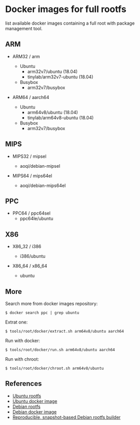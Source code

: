 
# Docker images for full rootfs

list available docker images containing a full root with package management tool.

## ARM

* ARM32 / arm
  - Ubuntu
    - arm32v7/ubuntu (18.04)
    - tinylab/arm32v7-ubuntu (18.04)
  - Busybox
    - arm32v7/busybox

* ARM64 / aarch64
  - Ubuntu
    - arm64v8/ubuntu (18.04)
    - tinylab/arm64v8-ubuntu (18.04)
  - Busybox
    - arm32v7/busybox

## MIPS

* MIPS32 / mipsel
  - aoqi/debian-mipsel

* MIPS64 / mips64el
  - aoqi/debian-mips64el

## PPC

* PPC64 / ppc64sel
  - ppc64le/ubuntu

## X86

* X86_32 / i386
  - i386/ubuntu

* X86_64 / x86_64
  - ubuntu

## More

Search more from docker images repository:

    $ docker search ppc | grep ubuntu

Extrat one:

    $ tools/root/docker/extract.sh arm64v8/ubuntu aarch64

Run with docker:

    $ tools/root/docker/run.sh arm64v8/ubuntu aarch64

Run with chroot:

    $ tools/root/docker/chroot.sh arm64v8/ubuntu

## References

* [Ubuntu rootfs][1]
* [Ubuntu docker image][2]
* [Debian rootfs][3]
* [Debian docker image][4]
* [Reproducible, snapshot-based Debian rootfs builder][5]

[1]: https://partner-images.canonical.com/core/
[2]: https://hub.docker.com/r/arm64v8/ubuntu
[3]: https://github.com/debuerreotype/docker-debian-artifacts/tree/dist-arm64v8
[4]: https://hub.docker.com/r/arm64v8/debian
[5]: https://github.com/debuerreotype/debuerreotype
